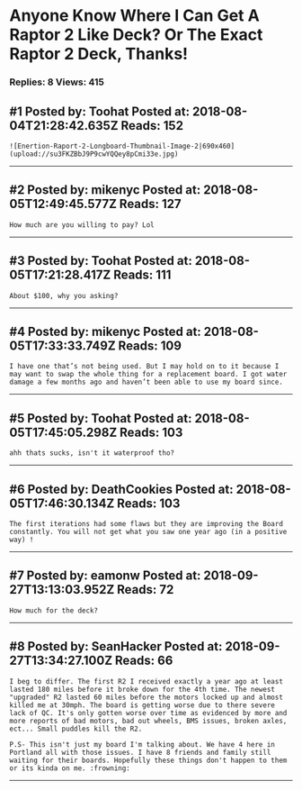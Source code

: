 # Anyone Know Where I Can Get A Raptor 2 Like Deck? Or The Exact Raptor 2 Deck, Thanks!

### Replies: 8 Views: 415

## \#1 Posted by: Toohat Posted at: 2018-08-04T21:28:42.635Z Reads: 152

```
![Enertion-Raport-2-Longboard-Thumbnail-Image-2|690x460](upload://su3FKZBbJ9P9cwYQQey8pCmi33e.jpg)
```

---
## \#2 Posted by: mikenyc Posted at: 2018-08-05T12:49:45.577Z Reads: 127

```
How much are you willing to pay? Lol
```

---
## \#3 Posted by: Toohat Posted at: 2018-08-05T17:21:28.417Z Reads: 111

```
About $100, why you asking?
```

---
## \#4 Posted by: mikenyc Posted at: 2018-08-05T17:33:33.749Z Reads: 109

```
I have one that’s not being used. But I may hold on to it because I may want to swap the whole thing for a replacement board. I got water damage a few months ago and haven’t been able to use my board since.
```

---
## \#5 Posted by: Toohat Posted at: 2018-08-05T17:45:05.298Z Reads: 103

```
ahh thats sucks, isn't it waterproof tho?
```

---
## \#6 Posted by: DeathCookies Posted at: 2018-08-05T17:46:30.134Z Reads: 103

```
The first iterations had some flaws but they are improving the Board constantly. You will not get what you saw one year ago (in a positive way) !
```

---
## \#7 Posted by: eamonw Posted at: 2018-09-27T13:13:03.952Z Reads: 72

```
How much for the deck?
```

---
## \#8 Posted by: SeanHacker Posted at: 2018-09-27T13:34:27.100Z Reads: 66

```
I beg to differ. The first R2 I received exactly a year ago at least lasted 180 miles before it broke down for the 4th time. The newest "upgraded" R2 lasted 60 miles before the motors locked up and almost killed me at 30mph. The board is getting worse due to there severe lack of QC. It's only gotten worse over time as evidenced by more and more reports of bad motors, bad out wheels, BMS issues, broken axles, ect... Small puddles kill the R2.

P.S- This isn't just my board I'm talking about. We have 4 here in Portland all with those issues. I have 8 friends and family still waiting for their boards. Hopefully these things don't happen to them or its kinda on me. :frowning:
```

---
